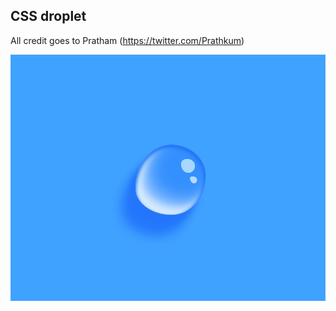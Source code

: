 ## CSS droplet

All credit goes to Pratham (https://twitter.com/Prathkum)

![droplet screenshot](https://github.com/jerinzech/css_droplet_pratham/blob/master/blue%20droplet.png?raw=true)
